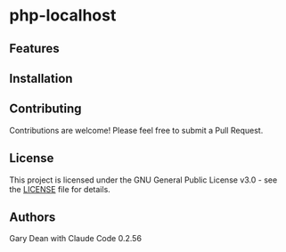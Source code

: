 # php-localhost


## Features


## Installation


## Contributing

Contributions are welcome! Please feel free to submit a Pull Request.

## License

This project is licensed under the GNU General Public License v3.0 - see the [LICENSE](LICENSE) file for details.

## Authors

Gary Dean with Claude Code 0.2.56

